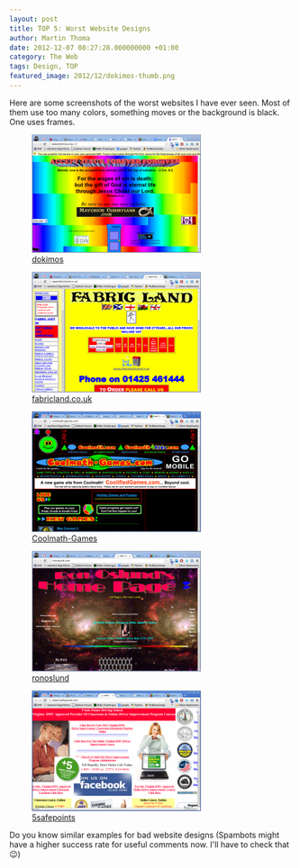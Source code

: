 ```yaml
---
layout: post
title: TOP 5: Worst Website Designs
author: Martin Thoma
date: 2012-12-07 08:27:28.000000000 +01:00
category: The Web
tags: Design, TOP
featured_image: 2012/12/dokimos-thumb.png
---
```

Here are some screenshots of the worst websites I have ever seen. Most of them use too many colors, something moves or the background is black. One uses frames.

<figure class="aligncenter">
            <a href="../images/2012/12/dokimos-300x210.png"><img src="../images/2012/12/dokimos-300x210.png" alt="dokimos" style="max-width:300px;max-height:210px" class="size-medium wp-image-50041"/></a>
            <figcaption class="text-center"><a href='http://www.dokimos.org/ajff/'>dokimos</a></figcaption>
        </figure>

<figure class="aligncenter">
            <a href="../images/2012/12/fabricland.co_.uk_-300x214.png"><img src="../images/2012/12/fabricland.co_.uk_-300x214.png" alt="fabricland.co.uk" style="max-width:300px;max-height:214px" class="size-medium wp-image-50051"/></a>
            <figcaption class="text-center"><a href='http://www.fabricland.co.uk/'>fabricland.co.uk</a></figcaption>
        </figure>

<figure class="aligncenter">
            <a href="../images/2012/12/coolmath-games-300x214.png"><img src="../images/2012/12/coolmath-games-300x214.png" alt="Coolmath-Games" style="max-width:300px;max-height:214px" class="size-medium wp-image-50031"/></a>
            <figcaption class="text-center"><a href='http://coolmath-games.com/'>Coolmath-Games</a></figcaption>
        </figure>

<figure class="aligncenter">
            <a href="../images/2012/12/ronoslund-300x214.png"><img src="../images/2012/12/ronoslund-300x214.png" alt="ronoslund" style="max-width:300px;max-height:214px" class="size-medium wp-image-50061"/></a>
            <figcaption class="text-center"><a href='http://ronoslund.com/'>ronoslund</a></figcaption>
        </figure>

<figure class="aligncenter">
            <a href="../images/2012/12/5safepoints-300x214.png"><img src="../images/2012/12/5safepoints-300x214.png" alt="5safepoints" style="max-width:300px;max-height:214px" class="size-medium wp-image-50071"/></a>
            <figcaption class="text-center"><a href='http://www.5safepoints.com/'>5safepoints</a></figcaption>
        </figure>

Do you know similar examples for bad website designs (Spambots might have a higher success rate for useful comments now. I'll have to check that 😉)
